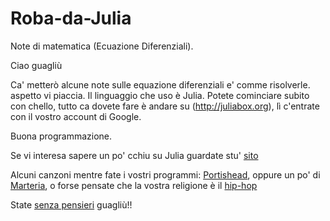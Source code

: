 # Roba-da-Julia
Note di matematica (Ecuazione Diferenziali).

Ciao guagliù

Ca' metterò alcune note sulle equazione diferenziali e' comme risolverle.
aspetto vi piaccia. Il linguaggio che uso è Julia. Potete cominciare subito con 
chello, tutto ca dovete fare è andare su (http://juliabox.org), lì c'entrate con il vostro account di Google.

Buona programmazione.


Se vi interesa sapere un po' cchiu su Julia guardate stu' [sito](http://julialang.org/learning)

Alcuni canzoni mentre fate i vostri programmi: [Portishead](https://www.youtube.com/watch?v=C3LK5ELvZwI), oppure un po' di 
[Marteria](https://www.youtube.com/watch?v=fkMg_X9lHMc), o forse pensate che la vostra religione è il 
[hip-hop](http://vk.com/video-10568504_128657235)



State [senza pensieri](https://www.youtube.com/watch?v=Mm2gXHC6J2U) guagliù!!
